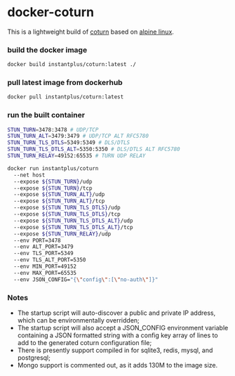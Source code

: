 # docker-coturn
This is a lightweight build of [coturn](https://github.com/coturn/coturn) based on [alpine linux](https://alpinelinux.org/).

### build the docker image
```sh
docker build instantplus/coturn:latest ./
```

### pull latest image from dockerhub
```sh
docker pull instantplus/coturn:latest
```

### run the built container
```sh
STUN_TURN=3478:3478 # UDP/TCP
STUN_TURN_ALT=3479:3479 # UDP/TCP ALT RFC5780
STUN_TURN_TLS_DTLS=5349:5349 # DLS/DTLS
STUN_TURN_TLS_DTLS_ALT=5350:5350 # DLS/DTLS ALT RFC5780
STUN_TURN_RELAY=49152:65535 # TURN UDP RELAY

docker run instantplus/coturn
  --net host
  --expose ${STUN_TURN}/udp
  --expose ${STUN_TURN}/tcp
  --expose ${STUN_TURN_ALT}/udp
  --expose ${STUN_TURN_ALT}/tcp
  --expose ${STUN_TURN_TLS_DTLS}/udp
  --expose ${STUN_TURN_TLS_DTLS}/tcp
  --expose ${STUN_TURN_TLS_DTLS_ALT}/udp
  --expose ${STUN_TURN_TLS_DTLS_ALT}/tcp
  --expose ${STUN_TURN_RELAY}/udp
  --env PORT=3478
  --env ALT_PORT=3479
  --env TLS_PORT=5349
  --env TLS_ALT_PORT=5350
  --env MIN_PORT=49152
  --env MAX_PORT=65535
  --env JSON_CONFIG="{\"config\":[\"no-auth\"]}"
```

### Notes
- The startup script will auto-discover a public and private IP address, which can be environmentally overridden;
- The startup script will also accept a JSON_CONFIG environment variable containing a JSON formatted string with a config key array of lines to add to the generated coturn configuration file;
- There is presently support compiled in for sqlite3, redis, mysql, and postgresql;
- Mongo support is commented out, as it adds 130M to the image size.
